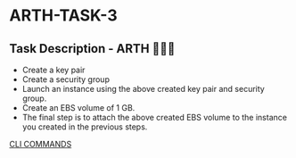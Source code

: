 # ARTH-TASK-3

## Task Description - ARTH 👨🏻‍💻

  - Create a key pair 
  - Create a security group 
  - Launch an instance using the above created key pair and security group.
  - Create an EBS volume of 1 GB.
  - The final step is to attach the above created EBS volume to the instance you created in the previous steps.
  
  [CLI COMMANDS ](https://github.com/raghav1674/ARTH-TASK-3/blob/main/commands%20used.txt)
